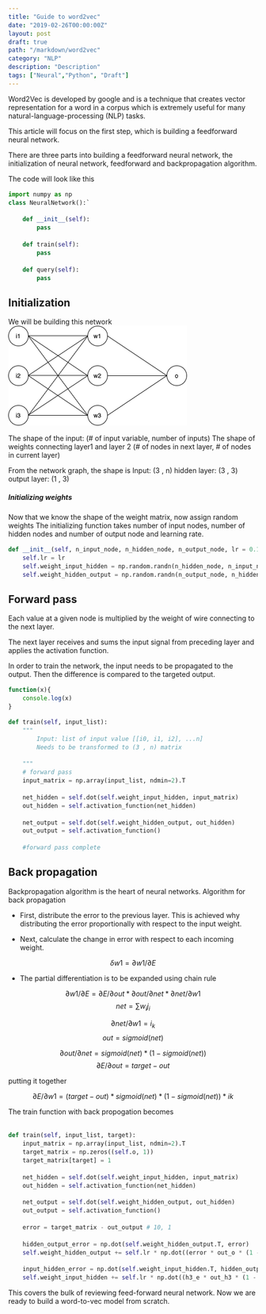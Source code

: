 ```yaml
---
title: "Guide to word2vec"
date: "2019-02-26T00:00:00Z"
layout: post
draft: true
path: "/markdown/word2vec"
category: "NLP"
description: "Description"
tags: ["Neural","Python", "Draft"]
---
```


Word2Vec is developed by google and is a technique that creates vector representation for a word in a corpus which is extremely useful for many natural-language-processing (NLP) tasks.

This article will focus on the first step, which is building a feedforward neural network.

There are three parts into building a feedforward neural network, the initialization of neural network, feedforward and backpropagation algorithm.

The code will look like this
```python
import numpy as np
class NeuralNetwork():`

    def __init__(self):
        pass

    def train(self):
        pass

    def query(self):
        pass
```


## Initialization
We will be building this network 
![MEM](blog_assets/feed_forward.png "test")

The shape of the input: (# of input variable, number of inputs)
The shape of weights connecting layer1 and layer 2 (# of nodes in next layer, # of nodes in current layer)

From the network graph, the shape is
Input: (3 , n)
hidden layer: (3 , 3)
output layer: (1 , 3)

##### Initializing weights

Now that we know the shape of the weight matrix, now assign random weights
The initializing function takes number of input nodes, number of hidden nodes and number of output node and learning rate.
```python
def __init__(self, n_input_node, n_hidden_node, n_output_node, lr = 0.1):
    self.lr = lr
    self.weight_input_hidden = np.random.randn(n_hidden_node, n_input_node)
    self.weight_hidden_output = np.random.randn(n_output_node, n_hidden_node)

```


## Forward pass
Each value at a given node is multiplied by the weight of wire connecting to the next layer.

The next layer receives and sums the input signal from preceding layer and applies the activation function.

In order to train the network, the input needs to be propagated to the output. Then the difference is compared to the targeted output.

```javascript
function(x){
    console.log(x)
}
```


```python
def train(self, input_list):
    """
        Input: list of input value [[i0, i1, i2], ...n]
        Needs to be transformed to (3 , n) matrix

    """
    # forward pass
    input_matrix = np.array(input_list, ndmin=2).T

    net_hidden = self.dot(self.weight_input_hidden, input_matrix)
    out_hidden = self.activation_function(net_hidden)

    net_output = self.dot(self.weight_hidden_output, out_hidden)
    out_output = self.activation_function()

    #forward pass complete
```

## Back propagation
Backpropagation algorithm is the heart of neural networks.
Algorithm for back propagation

* First, distribute the error to the previous layer. This is achieved why distributing the error proportionally with respect to the input weight.

* Next, calculate the change in error with respect to each incoming weight.

$$
\delta w1 = \partial w1 / \partial E
$$

* The partial differentiation is to be expanded using chain rule

$$
    \partial w1 / \partial E = \partial E / \partial out * \partial out / \partial net * \partial net / \partial w1
$$
$$
net = \sum w_i j_i
$$

$$
\partial net / \partial w1 = i_k
$$
$$
out = sigmoid(net)
$$

$$
\partial out / \partial net = sigmoid(net) * (1 - sigmoid(net))
$$
$$
\partial E / \partial out = target - out
$$

putting it together

$$
\partial E / \partial w1 = (target - out) * sigmoid(net) * (1 - sigmoid(net)) * ik
$$

The train function with back propogation becomes


```python

def train(self, input_list, target):
    input_matrix = np.array(input_list, ndmin=2).T
    target_matrix = np.zeros((self.o, 1))
    target_matrix[target] = 1

    net_hidden = self.dot(self.weight_input_hidden, input_matrix)
    out_hidden = self.activation_function(net_hidden)

    net_output = self.dot(self.weight_hidden_output, out_hidden)
    out_output = self.activation_function()
    
    error = target_matrix - out_output # 10, 1
    
    hidden_output_error = np.dot(self.weight_hidden_output.T, error)
    self.weight_hidden_output += self.lr * np.dot((error * out_o * (1 - out_o)), np.transpose(out_h3))
    
    input_hidden_error = np.dot(self.weight_input_hidden.T, hidden_output_error)
    self.weight_input_hidden += self.lr * np.dot((h3_e * out_h3 * (1 - out_h3)), np.transpose(out_h2))
```

This covers the bulk of reviewing feed-forward neural network. Now we are ready to build a word-to-vec model from scratch.


